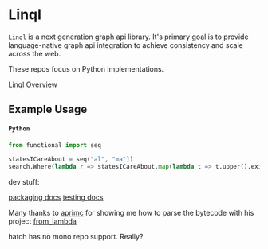 # Linql

`Linql` is a next generation graph api library.  It's primary goal is to provide language-native graph api integration to achieve consistency and scale across the web. 

These repos focus on Python implementations.  

[Linql Overview](../README.md)

## Example Usage

#### **`Python`**
```python
from functional import seq

statesICareAbout = seq("al", "ma"])
search.Where(lambda r => statesICareAbout.map(lambda t => t.upper().exists(r))).to_list();
```

dev stuff: 

[packaging docs](https://packaging.python.org/en/latest/tutorials/packaging-projects/)
[testing docs](https://docs.python.org/3/library/test.html)

Many thanks to [aprimc](https://github.com/aprimc) for showing me how to parse the bytecode with his project [from_lambda](https://github.com/aprimc/from_lambda/blob/master/README.md)

hatch has no mono repo support.  Really? 